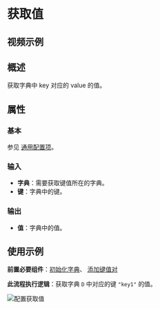 # 获取值

## 视频示例

## 概述

获取字典中 key 对应的 value 的值。

## 属性

### 基本

参见 [通用配置项](../../Appendix/CommonConfigurationItems.md)。

### 输入

- **字典**：需要获取键值所在的字典。
- **键**：字典中的键。

### 输出

- **值**：字典中的值。

## 使用示例

**前置必要组件**：[初始化字典](../../DataProcessing/Dictionary/InitializeDictionaryActivity.md)、 [添加键值对](../../DataProcessing/Dictionary/AddDictionaryActivity.md)

**此流程执行逻辑**：获取字典 `D` 中对应的键 `"key1"` 的值。

![配置获取值](https://docimages.blob.core.chinacloudapi.cn/images/Activities/getdictionaryvalue20211115.png)
